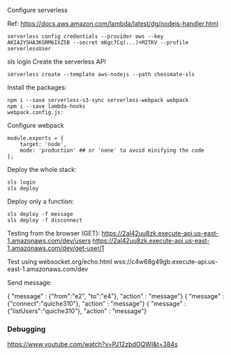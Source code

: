 Configure serverless

Ref: https://docs.aws.amazon.com/lambda/latest/dg/nodejs-handler.html

```
serverless config credentials --provider aws --key AKIA2Y5HA3KGRM6IXZ5B --secret mKgc7Cq(...)+M2TKV --profile serverlessUser
```

sls login
Create the serverless API

```
serverless create --template aws-nodejs --path chessmate-sls
```

Install the packages:

```
npm i --save serverless-s3-sync serverless-webpack webpack
npm i --save lambda-hooks
webpack.config.js:
```

Configure webpack

```
module.exports = {
    target: 'node',
    mode: 'production' ## or 'none' to avoid minifying the code
};
```

Deploy the whole stack:

```
sls login
sls deploy

```

Deploy only a function:

```
sls deploy -f message
sls deploy -f disconnect

```

Testing from the browser (GET):
https://2al42uu8zk.execute-api.us-east-1.amazonaws.com/dev/users
https://2al42uu8zk.execute-api.us-east-1.amazonaws.com/dev/get-user/1

Test using
websocket.org/echo.html
wss://c4w68g49gb.execute-api.us-east-1.amazonaws.com/dev

Send message:

{ "message" : {"from":"e2", "to":"e4"}, "action" : "message"}
{ "message" : {"connect":"quiche310"}, "action" : "message"}
{ "message" : {"listUsers":"quiche310"}, "action" : "message"}

### Debugging

https://www.youtube.com/watch?v=PJ12zbdOQWI&t=384s
